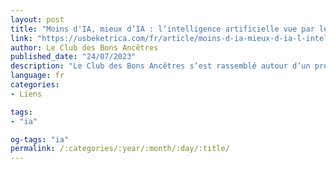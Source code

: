 ```yaml
---
layout: post
title: "Moins d'IA, mieux d’IA : l’intelligence artificielle vue par les bons ancêtres"
link: "https://usbeketrica.com/fr/article/moins-d-ia-mieux-d-ia-l-intelligence-artificielle-vue-par-les-bons-ancetres"
author: Le Club des Bons Ancêtres
published_date: "24/07/2023"
description: "Le Club des Bons Ancêtres s’est rassemblé autour d’un premier « feu de camp » pour questionner la place de l’humanité face aux intelligences artificielles. Compte rendu de ces échanges passionnant sur la régulation et l’impact de l’IA sur le travail."
language: fr
categories:
- Liens

tags:
- "ia"

og-tags: "ia"
permalink: /:categories/:year/:month/:day/:title/
---
```

